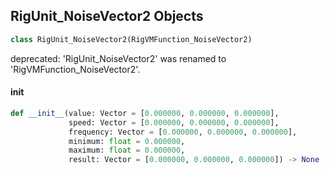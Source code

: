 ## RigUnit_NoiseVector2 Objects

```python
class RigUnit_NoiseVector2(RigVMFunction_NoiseVector2)
```

deprecated: 'RigUnit_NoiseVector2' was renamed to 'RigVMFunction_NoiseVector2'.

<a id="unreal.RigUnit_NoiseVector2.__init__"></a>

#### __init__

```python
def __init__(value: Vector = [0.000000, 0.000000, 0.000000],
             speed: Vector = [0.000000, 0.000000, 0.000000],
             frequency: Vector = [0.000000, 0.000000, 0.000000],
             minimum: float = 0.000000,
             maximum: float = 0.000000,
             result: Vector = [0.000000, 0.000000, 0.000000]) -> None
```

<a id="unreal.RigVMFunction_RandomFloat"></a>